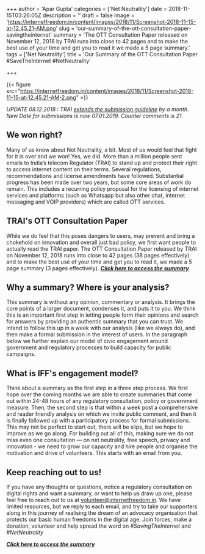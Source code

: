 +++
author = 'Apar Gupta'
categories = ['Net Neutrality']
date = 2018-11-15T03:26:05Z
description = ''
draft = false
image = 'https://internetfreedom.in/content/images/2018/11/Screenshot-2018-11-15-at-12.45.21-AM.png'
slug = 'our-summary-of-the-ott-consultation-paper-savingtheinternet'
summary = 'The OTT Consultation Paper released on November 12, 2018 by TRAI runs into close to 42 pages and to make the best use of your time and get you to read it we made a 5 page summary.'
tags = ['Net Neutrality']
title = 'Our Summary of the OTT Consultation Paper #SaveTheInternet #NetNeutrality'

+++


{{< figure src="https://internetfreedom.in/content/images/2018/11/Screenshot-2018-11-15-at-12.45.21-AM-2.png" >}}

_UPDATE 08.12.2018 :   TRAI [extends the submission guideline](https://www.trai.gov.in/sites/default/files/PRNo11807122018_0.pdf) by a month. New Date for submissions is now 07.01.2019. Counter comments is 21._

## We won right?

Many of us know about Net Neutrality, a bit. Most of us would feel that fight for it is over and we won! Yes, we did. More than a million people sent emails to India’s telecom Regulator (TRAI) to stand up and protect their right to access internet content on their terms. Several regulations, recommendations and license amendments have followed. Substantial progress has been made over two years, but some core areas of work do remain. This includes a recurring policy proposal for the licensing of internet services and platforms (such as Whatsapp but also other chat, internet messaging and VOIP providers) which are called OTT services.

## TRAI's OTT Consultation Paper

While we do feel that this poses dangers to users, may prevent and bring a chokehold on innovation and overall just bad policy, we first want people to actually read the TRAI paper. The OTT Consultation Paper released by TRAI on November 12, 2018 runs into close to 42 pages (38 pages effectively) and to make the best use of your time and get you to read it, we made a 5 page summary (3 pages effectively). _**[Click here to access the summary](https://drive.google.com/file/d/1sCQaF5D6dzvEzULielhvAjo_CttIhI5O/view?usp=sharing)**_

## Why a summary? Where is your analysis?

This summary is without any opinion, commentary or analysis. It brings the core points of a larger document, condenses it, and puts it to you. We think this is an important first step in letting people form their opinions and search for answers by providing an authentic summary that you can trust. We intend to follow this up in a week with our analysis (like we always do), and then make a formal submission in the interest of users. In the paragraph below we further explain our model of civic engagement around government and regulatory processes to build capacity for public campaigns.

## What is IFF's engagement model?

Think about a summary as the first step in a three step process. We first hope over the coming months we are able to create summaries that come out within 24-48 hours of any regulatory consultation, policy or government measure. Then, the second step is that within a week post a comprehensive and reader friendly analysis on which we invite public comment, and then it is finally followed up with a participatory process for formal submissions. This may not be perfect to start out, there will be slips, but we hope to improve as we go along. For building out all of this, making sure we do not miss even one consultation — on net neutrality, free speech, privacy and innovation - we need to grow our capacity and hire people and organise the motivation and drive of  volunteers. This starts with an email from you.

## Keep reaching out to us!

If you have any thoughts or questions, notice a regulatory consultation on digital rights and want a summary, or want to help us draw up one, please feel free to reach out to us at [volunteer@internetfreedom.in](mailto:volunteer@internetfreedom.in). We have limited resources, but we reply to each email, and try to take our supporters along in this journey of realising the dream of an advocacy organisation that protects our basic human freedoms in the digital age. Join forces, make a donation, volunteer and help spread the word on _#SavingTheInternet_ and _#NetNeutrality_

**_[Click here to access the summary](https://drive.google.com/file/d/1sCQaF5D6dzvEzULielhvAjo_CttIhI5O/view?usp=sharing)_**

